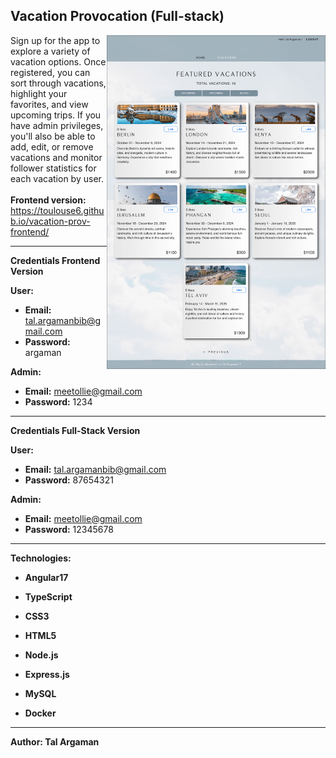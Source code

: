 ## Vacation Provocation (Full-stack)

<img align="right" src="./Frontend/src/Assets/vacation-prov-screenshot.png" alt="Vacation-prov Screenshot" width="350">

Sign up for the app to explore a variety of vacation options. Once registered, you can sort through vacations, highlight your favorites, and view upcoming trips.
If you have admin privileges, you'll also be able to add, edit, or remove vacations and monitor follower statistics for each vacation by user.
<br><br>
**Frontend version:** https://toulouse6.github.io/vacation-prov-frontend/

---

**Credentials Frontend Version**

**User:**
- **Email:** tal.argamanbib@gmail.com
- **Password:** argaman

**Admin:**
- **Email:** meetollie@gmail.com
- **Password:** 1234

---

**Credentials Full-Stack Version**

**User:**
- **Email:** tal.argamanbib@gmail.com
- **Password:** 87654321

**Admin:**
- **Email:** meetollie@gmail.com
- **Password:** 12345678

---

**Technologies:**

- **Angular17**
- **TypeScript**
- **CSS3**
- **HTML5**

- **Node.js**
- **Express.js**

- **MySQL**

- **Docker**

---

**Author: Tal Argaman**
